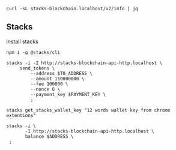 ```
curl -sL stacks-blockchain.localhost/v2/info | jq
```

## Stacks

install stacks

```shell
npm i -g @stacks/cli
```

```shell
stacks -i -I http://stacks-blockchain-api-http.localhost \
     send_tokens \
         --address $TO_ADDRESS \
         --amount 110000000 \
         --fee 100000 \
         --nonce 0 \
         --payment_key $PAYMENT_KEY \
         ;
```

```shell
stacks get_stacks_wallet_key "12 words wallet key from chrome extentions"
```

```shell
stacks -i \
       -I http://stacks-blockchain-api-http.localhost \
       balance $ADDRESS \
 ;
```
